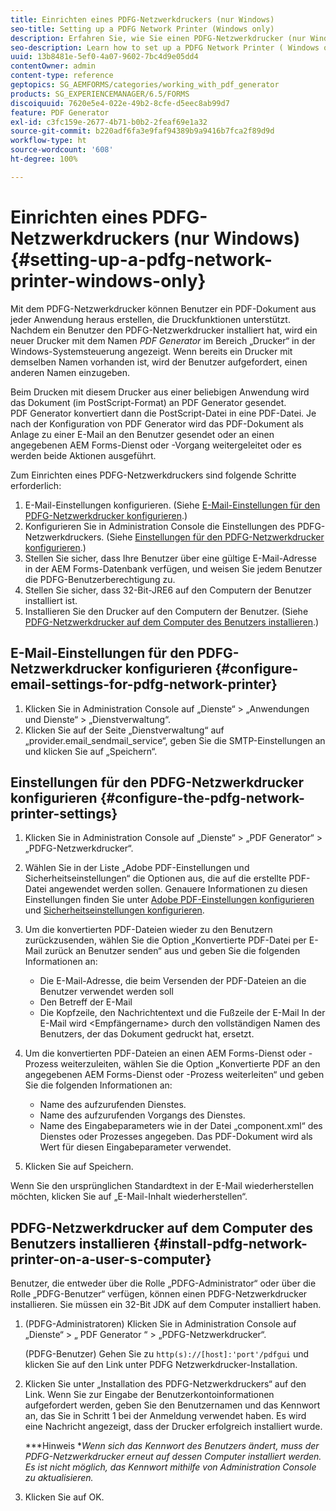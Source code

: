 ```yaml
---
title: Einrichten eines PDFG-Netzwerkdruckers (nur Windows)
seo-title: Setting up a PDFG Network Printer (Windows only)
description: Erfahren Sie, wie Sie einen PDFG-Netzwerkdrucker (nur Windows) einrichten
seo-description: Learn how to set up a PDFG Network Printer ( Windows only )
uuid: 13b8481e-5ef0-4a07-9602-7bc4d9e05dd4
contentOwner: admin
content-type: reference
geptopics: SG_AEMFORMS/categories/working_with_pdf_generator
products: SG_EXPERIENCEMANAGER/6.5/FORMS
discoiquuid: 7620e5e4-022e-49b2-8cfe-d5eec8ab99d7
feature: PDF Generator
exl-id: c3fc159e-2677-4b71-b0b2-2feaf69e1a32
source-git-commit: b220adf6fa3e9faf94389b9a9416b7fca2f89d9d
workflow-type: ht
source-wordcount: '608'
ht-degree: 100%

---
```


# Einrichten eines PDFG-Netzwerkdruckers (nur Windows) {#setting-up-a-pdfg-network-printer-windows-only}

Mit dem PDFG-Netzwerkdrucker können Benutzer ein PDF-Dokument aus jeder Anwendung heraus erstellen, die Druckfunktionen unterstützt. Nachdem ein Benutzer den PDFG-Netzwerkdrucker installiert hat, wird ein neuer Drucker mit dem Namen *PDF Generator* im Bereich „Drucker“ in der Windows-Systemsteuerung angezeigt. Wenn bereits ein Drucker mit demselben Namen vorhanden ist, wird der Benutzer aufgefordert, einen anderen Namen einzugeben.

Beim Drucken mit diesem Drucker aus einer beliebigen Anwendung wird das Dokument (im PostScript-Format) an PDF Generator gesendet. PDF Generator konvertiert dann die PostScript-Datei in eine PDF-Datei. Je nach der Konfiguration von PDF Generator wird das PDF-Dokument als Anlage zu einer E-Mail an den Benutzer gesendet oder an einen angegebenen AEM Forms-Dienst oder -Vorgang weitergeleitet oder es werden beide Aktionen ausgeführt.

Zum Einrichten eines PDFG-Netzwerkdruckers sind folgende Schritte erforderlich:

1. E-Mail-Einstellungen konfigurieren. (Siehe [E-Mail-Einstellungen für den PDFG-Netzwerkdrucker konfigurieren](setting-pdfg-network-printer-windows.md#configure-email-settings-for-pdfg-network-printer).)
1. Konfigurieren Sie in Administration Console die Einstellungen des PDFG-Netzwerkdruckers. (Siehe [Einstellungen für den PDFG-Netzwerkdrucker konfigurieren](setting-pdfg-network-printer-windows.md#configure-the-pdfg-network-printer-settings).)
1. Stellen Sie sicher, dass Ihre Benutzer über eine gültige E-Mail-Adresse in der AEM Forms-Datenbank verfügen, und weisen Sie jedem Benutzer die PDFG-Benutzerberechtigung zu. <!-- Fix broken link See Setting up and organizing users -->
1. Stellen Sie sicher, dass 32-Bit-JRE6 auf den Computern der Benutzer installiert ist.
1. Installieren Sie den Drucker auf den Computern der Benutzer. (Siehe [PDFG-Netzwerkdrucker auf dem Computer des Benutzers installieren](setting-pdfg-network-printer-windows.md#install-pdfg-network-printer-on-a-user-s-computer).)

## E-Mail-Einstellungen für den PDFG-Netzwerkdrucker konfigurieren {#configure-email-settings-for-pdfg-network-printer}

1. Klicken Sie in Administration Console auf „Dienste“ > „Anwendungen und Dienste“ > „Dienstverwaltung“.
1. Klicken Sie auf der Seite „Dienstverwaltung“ auf „provider.email_sendmail_service“, geben Sie die SMTP-Einstellungen an und klicken Sie auf „Speichern“.

## Einstellungen für den PDFG-Netzwerkdrucker konfigurieren {#configure-the-pdfg-network-printer-settings}

1. Klicken Sie in Administration Console auf „Dienste“ > „PDF Generator“ > „PDFG-Netzwerkdrucker“.
1. Wählen Sie in der Liste „Adobe PDF-Einstellungen und Sicherheitseinstellungen“ die Optionen aus, die auf die erstellte PDF-Datei angewendet werden sollen. Genauere Informationen zu diesen Einstellungen finden Sie unter [Adobe PDF-Einstellungen konfigurieren](/help/forms/using/admin-help/configuring-pdf-settings.md#configuring-adobe-pdf-settings) und [Sicherheitseinstellungen konfigurieren](/help/forms/using/admin-help/configuring-security-settings.md#configuring-security-settings).
1. Um die konvertierten PDF-Dateien wieder zu den Benutzern zurückzusenden, wählen Sie die Option „Konvertierte PDF-Datei per E-Mail zurück an Benutzer senden“ aus und geben Sie die folgenden Informationen an:

   * Die E-Mail-Adresse, die beim Versenden der PDF-Dateien an die Benutzer verwendet werden soll
   * Den Betreff der E-Mail
   * Die Kopfzeile, den Nachrichtentext und die Fußzeile der E-Mail In der E-Mail wird &lt;Empfängername> durch den vollständigen Namen des Benutzers, der das Dokument gedruckt hat, ersetzt.

1. Um die konvertierten PDF-Dateien an einen AEM Forms-Dienst oder -Prozess weiterzuleiten, wählen Sie die Option „Konvertierte PDF an den angegebenen AEM Forms-Dienst oder -Prozess weiterleiten“ und geben Sie die folgenden Informationen an:

   * Name des aufzurufenden Dienstes.
   * Name des aufzurufenden Vorgangs des Dienstes.
   * Name des Eingabeparameters wie in der Datei „component.xml“ des Dienstes oder Prozesses angegeben. Das PDF-Dokument wird als Wert für diesen Eingabeparameter verwendet.

1. Klicken Sie auf Speichern.

Wenn Sie den ursprünglichen Standardtext in der E-Mail wiederherstellen möchten, klicken Sie auf „E-Mail-Inhalt wiederherstellen“.

## PDFG-Netzwerkdrucker auf dem Computer des Benutzers installieren {#install-pdfg-network-printer-on-a-user-s-computer}

Benutzer, die entweder über die Rolle „PDFG-Administrator“ oder über die Rolle „PDFG-Benutzer“ verfügen, können einen PDFG-Netzwerkdrucker installieren. Sie müssen ein 32-Bit JDK auf dem Computer installiert haben.

1. (PDFG-Administratoren) Klicken Sie in Administration Console auf „Dienste“ > „ PDF Generator “ > „PDFG-Netzwerkdrucker“.

   (PDFG-Benutzer) Gehen Sie zu `http(s)://[host]:'port'/pdfgui` und klicken Sie auf den Link unter PDFG Netzwerkdrucker-Installation.

1. Klicken Sie unter „Installation des PDFG-Netzwerkdruckers“ auf den Link. Wenn Sie zur Eingabe der Benutzerkontoinformationen aufgefordert werden, geben Sie den Benutzernamen und das Kennwort an, das Sie in Schritt 1 bei der Anmeldung verwendet haben. Es wird eine Nachricht angezeigt, dass der Drucker erfolgreich installiert wurde.

   ***Hinweis **Wenn sich das Kennwort des Benutzers ändert, muss der PDFG-Netzwerkdrucker erneut auf dessen Computer installiert werden. Es ist nicht möglich, das Kennwort mithilfe von Administration Console zu aktualisieren.*

1. Klicken Sie auf OK.
